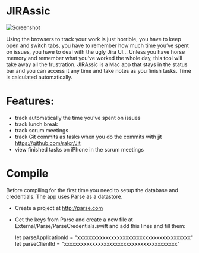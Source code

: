 # JIRAssic

![Screenshot](http://s23.postimg.org/69zhb4f17/jirassic.jpg)

Using the browsers to track your work is just horrible, you have to keep open and switch tabs, you have to remember how much time you’ve spent on issues, you have to deal with the ugly Jira UI... Unless you have horse memory and remember what you’ve worked the whole day, this tool will take away all the frustration.
JIRAssic is a Mac app that stays in the status bar and you can access it any time and take notes as you finish tasks. Time is calculated automatically.

# Features:
- track automatically the time you’ve spent on issues
- track lunch break
- track scrum meetings
- track Git commits as tasks when you do the commits with jit https://github.com/ralcr/Jit
- view finished tasks on iPhone in the scrum meetings

# Compile
Before compiling for the first time you need to setup the database and credentials. The app uses Parse as a datastore.
- Create a project at http://parse.com
- Get the keys from Parse and create a new file at External/Parse/ParseCredentials.swift and add this lines and fill them:

	let parseApplicationId = "xxxxxxxxxxxxxxxxxxxxxxxxxxxxxxxxxxxxxxxx"
	let parseClientId = "xxxxxxxxxxxxxxxxxxxxxxxxxxxxxxxxxxxxxxxx"
